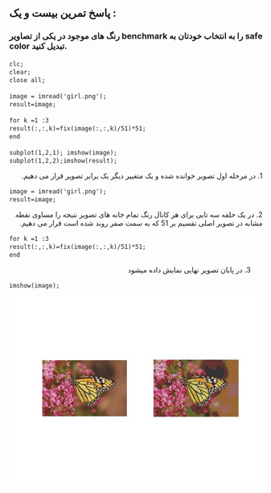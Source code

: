 ## پاسخ تمرین بیست و یک :
### رنگ های موجود در یکی از تصاویر benchmark را به انتخاب خودتان به safe color تبدیل کنید.

````
clc;
clear;
close all;

image = imread('girl.png');
result=image;

for k =1 :3
result(:,:,k)=fix(image(:,:,k)/51)*51;
end

subplot(1,2,1); imshow(image);
subplot(1,2,2);imshow(result);
````

<div dir="rtl">
1. در مرحله اول تصویر خوانده شده و یک متغییر دیگر یک برابر تصویر قرار می دهیم.
</div>

````
image = imread('girl.png');
result=image;
````
<div dir="rtl">
2. در یک حلقه سه تایی برای هر کانال رنگ تمام خانه های تصویر نتیجه را مساوی نقطه مشابه در تصویر اصلی تقسیم بر 51 که به سمت صفر روند شده است قرار می دهیم.
</div>

````
for k =1 :3
result(:,:,k)=fix(image(:,:,k)/51)*51;
end
````
<div dir="rtl">

3. در پایان تصویر نهایی نمایش داده میشود
</div>

````
imshow(image);
````

![Image of Yaktocat](result.jpg)
